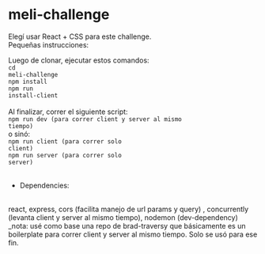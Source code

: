 # meli-challenge
Elegí usar React + CSS para este challenge.
<br>
Pequeñas instrucciones:
<br>

Luego de clonar, ejecutar estos comandos:
<br>
<code>cd meli-challenge</code> <br>
<code>npm install</code>
<br>
<code>npm run install-client</code>
<br>
<br>
Al finalizar, correr el siguiente script:
<br>
<code>npm run dev (para correr client y server al mismo tiempo)</code>
<br>
o sinó:
<br>
<code>npm run client (para correr solo client)</code>
<br>
<code>npm run server (para correr solo server)</code>
<br>
<br>
- Dependencies:
<br>
react, express, cors (facilita manejo de url params y query) , concurrently (levanta client y server al mismo tiempo), nodemon (dev-dependency)
<br>
_nota: usé como base una repo de brad-traversy que básicamente es un boilerplate para correr client y server al mismo tiempo. Solo se usó para ese fin.

